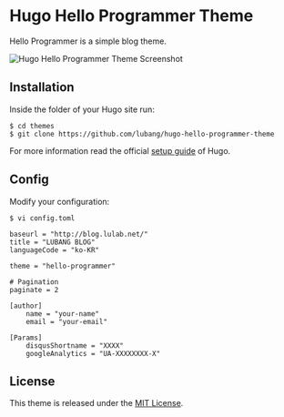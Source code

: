 # Hugo Hello Programmer Theme

Hello Programmer is a simple blog theme.

![Hugo Hello Programmer Theme Screenshot](https://github.com/lubang/hugo-hello-programmer-theme/blob/master/images/screenshot.png)

## Installation

Inside the folder of your Hugo site run:

    $ cd themes
    $ git clone https://github.com/lubang/hugo-hello-programmer-theme

For more information read the official [setup guide](//gohugo.io/overview/installing/) of Hugo.


## Config

Modify your configuration:

    $ vi config.toml

    baseurl = "http://blog.lulab.net/"
    title = "LUBANG BLOG"
    languageCode = "ko-KR"

    theme = "hello-programmer"

    # Pagination
    paginate = 2

    [author]
        name = "your-name"
        email = "your-email"

    [Params]
        disqusShortname = "XXXX"
        googleAnalytics = "UA-XXXXXXXX-X"



## License

This theme is released under the [MIT License](//github.com/lubang/hugo-hello-programmer-theme/blob/master/LICENSE.md).
